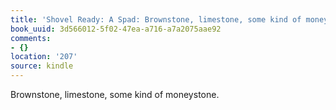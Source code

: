 ```yaml
---
title: 'Shovel Ready: A Spad: Brownstone, limestone, some kind of moneystone.'
book_uuid: 3d566012-5f02-47ea-a716-a7a2075aae92
comments:
- {}
location: '207'
source: kindle
---
```


Brownstone, limestone, some kind of moneystone.
